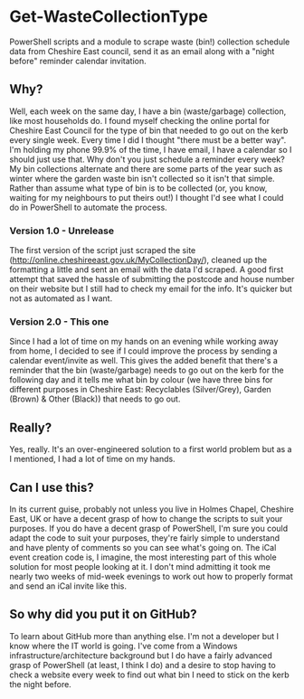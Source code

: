 # Get-WasteCollectionType
PowerShell scripts and a module to scrape waste (bin!) collection schedule data from Cheshire East council, send it as an email along with a "night before" reminder calendar invitation.

## Why?
Well, each week on the same day, I have a bin (waste/garbage) collection, like most households do. I found myself checking the online portal for Cheshire East Council for the type of bin that needed to go out on the kerb every single week. Every time I did I thought "there must be a better way". I'm holding my phone 99.9% of the time, I have email, I have a calendar so I should just use that.
Why don't you just schedule a reminder every week? My bin collections alternate and there are some parts of the year such as winter where the garden waste bin isn't collected so it isn't that simple. Rather than assume what type of bin is to be collected (or, you know, waiting for my neighbours to put theirs out!) I thought I'd see what I could do in PowerShell to automate the process.

### Version 1.0 - Unrelease
The first version of the script just scraped the site (http://online.cheshireeast.gov.uk/MyCollectionDay/), cleaned up the formatting a little and sent an email with the data I'd scraped. A good first attempt that saved the hassle of submitting the postcode and house number on their website but I still had to check my email for the info. It's quicker but not as automated as I want.
### Version 2.0 - This one
Since I had a lot of time on my hands on an evening while working away from home, I decided to see if I could improve the process by sending a calendar event/invite as well. This gives the added benefit that there's a reminder that the bin (waste/garbage) needs to go out on the kerb for the following day and it tells me what bin by colour (we have three bins for different purposes in Cheshire East: Recyclables (Silver/Grey), Garden (Brown) & Other (Black)) that needs to go out.

## Really?
Yes, really. It's an over-engineered solution to a first world problem but as a I mentioned, I had a lot of time on my hands.

## Can I use this?
In its current guise, probably not unless you live in Holmes Chapel, Cheshire East, UK or have a decent grasp of how to change the scripts to suit your purposes. If you do have a decent grasp of PowerShell, I'm sure you could adapt the code to suit your purposes, they're fairly simple to understand and have plenty of comments so you can see what's going on. The iCal event creation code is, I imagine, the most interesting part of this whole solution for most people looking at it. I don't mind admitting it took me nearly two weeks of mid-week evenings to work out how to properly format and send an iCal invite like this.

## So why did you put it on GitHub?
To learn about GitHub more than anything else. I'm not a developer but I know where the IT world is going. I've come from a Windows infrastructure/architecture background but I do have a fairly advanced grasp of PowerShell (at least, I think I do) and a desire to stop having to check a website every week to find out what bin I need to stick on the kerb the night before.